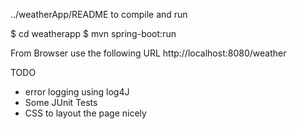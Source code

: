 ../weatherApp/README
to compile and run

$ cd weatherapp
$ mvn spring-boot:run

From Browser use the following URL
http://localhost:8080/weather

TODO
- error logging using log4J
- Some JUnit Tests
- CSS to layout the page nicely
